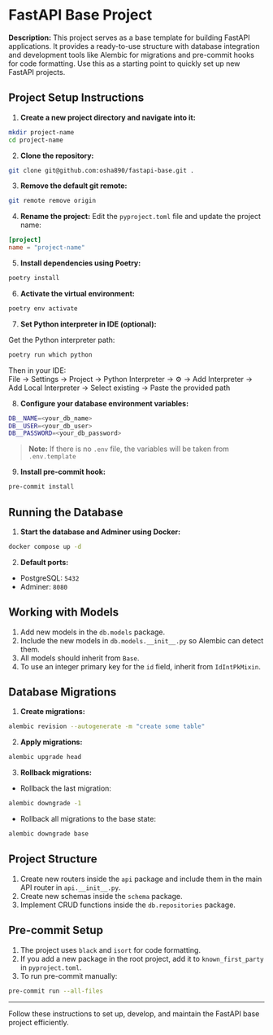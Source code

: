 # FastAPI Base Project

**Description:** This project serves as a base template for building FastAPI applications. It provides a ready-to-use structure with database integration and development tools like Alembic for migrations and pre-commit hooks for code formatting. Use this as a starting point to quickly set up new FastAPI projects.

## Project Setup Instructions

1. **Create a new project directory and navigate into it:**
```bash
mkdir project-name
cd project-name
```

2. **Clone the repository:**
```bash
git clone git@github.com:osha890/fastapi-base.git .
```

3. **Remove the default git remote:**
```bash
git remote remove origin
```

4. **Rename the project:**
Edit the `pyproject.toml` file and update the project name:
```toml
[project]
name = "project-name"
```

5. **Install dependencies using Poetry:**
```bash
poetry install
```

6. **Activate the virtual environment:**
```bash
poetry env activate
```

7. **Set Python interpreter in IDE (optional):**

Get the Python interpreter path:
```bash
poetry run which python
```
Then in your IDE:  
File → Settings → Project → Python Interpreter → ⚙️ → Add Interpreter → Add Local Interpreter → Select existing → Paste the provided path

8. **Configure your database environment variables:**
```bash
DB__NAME=<your_db_name>
DB__USER=<your_db_user>
DB__PASSWORD=<your_db_password>
```
> **Note:** If there is no `.env` file, the variables will be taken from `.env.template`

9. **Install pre-commit hook:**
```bash
pre-commit install
```

## Running the Database

1. **Start the database and Adminer using Docker:**
```bash
docker compose up -d
```

2. **Default ports:**
- PostgreSQL: `5432`
- Adminer: `8080`

## Working with Models

1. Add new models in the `db.models` package.
2. Include the new models in `db.models.__init__.py` so Alembic can detect them.
3. All models should inherit from `Base`.
4. To use an integer primary key for the `id` field, inherit from `IdIntPkMixin`.

## Database Migrations

1. **Create migrations:**
```bash
alembic revision --autogenerate -m "create some table"
```

2. **Apply migrations:**
```bash
alembic upgrade head
```

3. **Rollback migrations:**
- Rollback the last migration:
```bash
alembic downgrade -1
```
- Rollback all migrations to the base state:
```bash
alembic downgrade base
```

## Project Structure

1. Create new routers inside the `api` package and include them in the main API router in `api.__init__.py`.
2. Create new schemas inside the `schema` package.
3. Implement CRUD functions inside the `db.repositories` package.

## Pre-commit Setup

1. The project uses `black` and `isort` for code formatting.
2. If you add a new package in the root project, add it to `known_first_party` in `pyproject.toml`.
3. To run pre-commit manually:
```bash
pre-commit run --all-files
```

---

Follow these instructions to set up, develop, and maintain the FastAPI base project efficiently.
